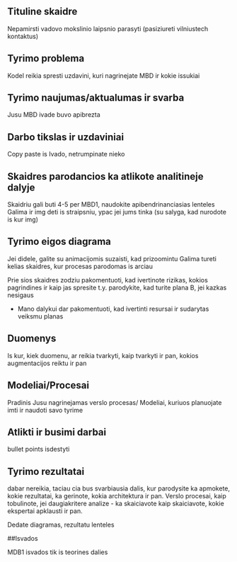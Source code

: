 ## Tituline skaidre

Nepamirsti vadovo mokslinio laipsnio parasyti (pasiziureti vilniustech kontaktus)

## Tyrimo problema

Kodel reikia spresti uzdavini, kuri nagrinejate MBD ir kokie issukiai

## Tyrimo naujumas/aktualumas ir svarba

Jusu MBD ivade buvo apibrezta

## Darbo tikslas ir uzdaviniai

Copy paste is Ivado, netrumpinate nieko

## Skaidres parodancios ka atlikote analitineje dalyje

Skaidriu gali buti 4-5 per MBD1, naudokite apibendrinanciasias lenteles
Galima ir img deti is straipsniu, ypac jei jums tinka (su salyga, kad nurodote is kur img)

## Tyrimo eigos diagrama

Jei didele, galite su animacijomis suzaisti, kad prizoomintu
Galima tureti kelias skaidres, kur procesas parodomas is arciau

Prie sios skaidres zodziu pakomentuoti, kad ivertinote rizikas, kokios pagrindines ir kaip jas spresite t.y. parodykite, kad turite plana B, jei kazkas nesigaus

* Mano dalykui dar pakomentuoti, kad ivertinti resursai ir sudarytas veiksmu planas

## Duomenys

Is kur, kiek duomenu, ar reikia tvarkyti, kaip tvarkyti ir pan, kokios augmentacijos reiktu ir pan

## Modeliai/Procesai

Pradinis Jusu nagrinejamas verslo procesas/ Modeliai, kuriuos planuojate imti ir naudoti savo tyrime

## Atlikti ir busimi darbai

bullet points isdestyti

## Tyrimo rezultatai

dabar nereikia, taciau cia bus svarbiausia dalis, kur parodysite ka apmokete, kokie rezultatai, ka gerinote, kokia architektura ir pan. 
Verslo procesai, kaip tobulinote, jei daugiakritere analize - ka skaiciavote kaip skaiciavote, kokie ekspertai apklausti ir pan.

Dedate diagramas, rezultatu lenteles

##Isvados

MDB1 isvados tik is teorines dalies
